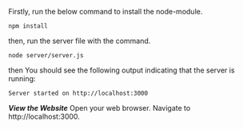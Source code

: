 Firstly, run the below command to install the node-module.
```
npm install
```
then, run the server file with the command.

```
node server/server.js
```
then You should see the following output indicating that the server is running:
```
Server started on http://localhost:3000
```
***View the Website***
Open your web browser.
Navigate to http://localhost:3000.
